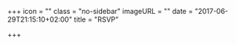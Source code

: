 +++
icon = ""
class = "no-sidebar"
imageURL = ""
date = "2017-06-29T21:15:10+02:00"
title = "RSVP"

+++

